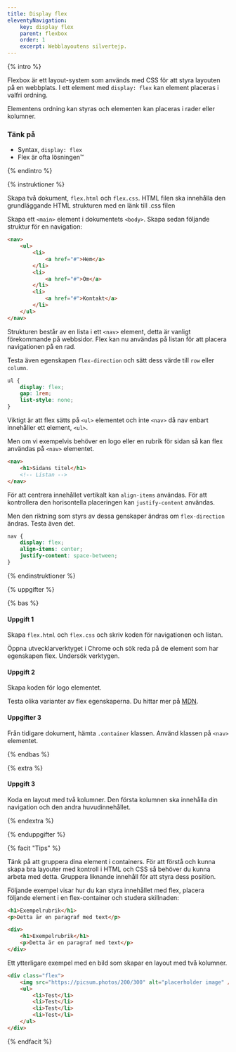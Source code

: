 ```yaml
---
title: Display flex
eleventyNavigation:
    key: display flex
    parent: flexbox
    order: 1
    excerpt: Webblayoutens silvertejp.
---
```


{% intro %}

Flexbox är ett layout-system som används med CSS för att styra layouten på en webbplats. I ett element med `display: flex` kan element placeras i valfri ordning.

Elementens ordning kan styras och elementen kan placeras i rader eller kolumner.

### Tänk på

-   Syntax, `display: flex`
-   Flex är ofta lösningen™

{% endintro %}

{% instruktioner %}

Skapa två dokument, `flex.html` och `flex.css`. HTML filen ska innehålla den grundläggande HTML strukturen med en länk till .css filen

Skapa ett `<main>` element i dokumentets `<body>`. Skapa sedan följande struktur för en navigation:

```html
<nav>
    <ul>
        <li>
            <a href="#">Hem</a>
        </li>
        <li>
            <a href="#">Om</a>
        </li>
        <li>
            <a href="#">Kontakt</a>
        </li>
    </ul>
</nav>
```

Strukturen består av en lista i ett `<nav>` element, detta är vanligt förekommande på webbsidor. Flex kan nu användas på listan för att placera navigationen på en rad.

Testa även egenskapen `flex-direction` och sätt dess värde till `row` eller `column`.

```css
ul {
    display: flex;
    gap: 1rem;
    list-style: none;
}
```

Viktigt är att flex sätts på `<ul>` elementet och inte `<nav>` då nav enbart innehåller ett element, `<ul>`.

Men om vi exempelvis behöver en logo eller en rubrik för sidan så kan flex användas på `<nav>` elementet.

```html
<nav>
    <h1>Sidans titel</h1>
    <!-- Listan -->
</nav>
```

För att centrera innehållet vertikalt kan `align-items` användas. För att kontrollera den horisontella placeringen kan `justify-content` användas.

Men den riktning som styrs av dessa genskaper ändras om `flex-direction` ändras. Testa även det.

```css
nav {
    display: flex;
    align-items: center;
    justify-content: space-between;
}
```

{% endinstruktioner %}

{% uppgifter %}

{% bas %}

#### Uppgift 1

Skapa `flex.html` och `flex.css` och skriv koden för navigationen och listan.

Öppna utvecklarverktyget i Chrome och sök reda på de element som har egenskapen flex. Undersök verktygen.

#### Uppgift 2

Skapa koden för logo elementet.

Testa olika varianter av flex egenskaperna. Du hittar mer på [MDN](https://developer.mozilla.org/en-US/docs/Web/CSS/CSS_Flexible_Box_Layout).

#### Uppgifter 3

Från tidigare dokument, hämta `.container` klassen. Använd klassen på `<nav>` elementet.

{% endbas %}

{% extra %}

#### Uppgift 3

Koda en layout med två kolumner. Den första kolumnen ska innehålla din navigation och den andra huvudinnehållet.

{% endextra %}

{% enduppgifter %}

{% facit "Tips" %}

Tänk på att gruppera dina element i containers. För att förstå och kunna skapa bra layouter med kontroll i HTML och CSS så behöver du kunna arbeta med detta.
Gruppera liknande innehåll för att styra dess position.

Följande exempel visar hur du kan styra innehållet med flex, placera följande element i en flex-container och studera skillnaden:

```html
<h1>Exempelrubrik</h1>
<p>Detta är en paragraf med text</p>

<div>
    <h1>Exempelrubrik</h1>
    <p>Detta är en paragraf med text</p>
</div>
```

Ett ytterligare exempel med en bild som skapar en layout med två kolumner.

```html
<div class="flex">
    <img src="https://picsum.photos/200/300" alt="placerholder image" />
    <ul>
        <li>Test</li>
        <li>Test</li>
        <li>Test</li>
        <li>Test</li>
    </ul>
</div>
```

{% endfacit %}
